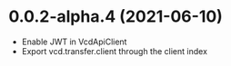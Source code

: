 # 0.0.2-alpha.4 (2021-06-10)
- Enable JWT in VcdApiClient
- Export vcd.transfer.client through the client index
